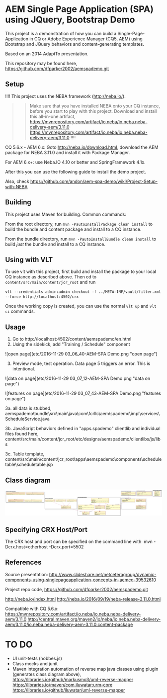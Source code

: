 AEM Single Page Application (SPA) using JQuery, Bootstrap Demo
========

This project is a demonstration of how you can build a Single-Page-Application in CQ or Adobe Experience Manager (CQ5, AEM) using Bootstrap and JQuery behaviors and content-generating templates.

Based on an 2014 AdaptTo presentation.

This repository may be found here, https://github.com/dfparker2002/aemspademo.git

Setup
-----

!!!! 
This project uses the NEBA framework (http://neba.io/). 
>> Make sure that you have installed NEBA onto your CQ instance, before you start to play with this project.
Download and install this all-in-one artifact, https://mvnrepository.com/artifact/io.neba/io.neba.neba-delivery-aem/3.11.0
https://mvnrepository.com/artifact/io.neba/io.neba.neba-delivery-aem/3.11.0
!!!! 

CQ 5.6.x - AEM 6.x: Goto http://neba.io/download.html, download the AEM package for NEBA 3.11.0 and install it with Package Manager.

For AEM 6.x+: use Neba.IO 4.10 or better and SpringFramework 4.1x. 

After this you can use the following guide to install the demo project.

Also, check https://github.com/andon/aem-spa-demo/wiki/Project-Setup-with-NEBA

Building
--------

This project uses Maven for building. Common commands:

From the root directory, run `mvn -PautoInstallPackage clean install` to build the bundle and content package and install to a CQ instance.

From the bundle directory, run `mvn -PautoInstallBundle clean install` to build *just* the bundle and install to a CQ instance.

Using with VLT
--------------

To use vlt with this project, first build and install the package to your local CQ instance as described above. Then cd to `content/src/main/content/jcr_root` and run

    vlt --credentials admin:admin checkout -f ../META-INF/vault/filter.xml --force http://localhost:4502/crx

Once the working copy is created, you can use the normal `vlt up` and `vlt ci` commands.

Usage
------------------------
1. Go to http://localhost:4502/content/aemspademo/en.html
2. Using the sidekick, add "Training / Schedule" component

![open page](etc/2016-11-29 03_06_40-AEM-SPA Demo.png "open page")

3. Preview mode, test operation. Data page 5 triggers an error. This is intentional.  

![data on page](etc/2016-11-29 03_07_12-AEM-SPA Demo.png "data on page")  

![features on page](etc/2016-11-29 03_07_43-AEM-SPA Demo.png "features on page")

3a. all data is stubbed, aemspademo\bundle\src\main\java\com\fcrllc\aem\spademo\impl\services\ScheduleService.java 

3b. JavaScript behaviors defined in "apps.spademo" clientlib and individual files found here, content/src/main/content/jcr_root/etc/designs/aemspademo/clientlibs/js/libs 

3c. Table template, content\src\main\content\jcr_root\apps\aemspademo\components\scheduletable\scheduletable.jsp

Class diagram
------------------------
![Class diagram](etc/class_diagram.png "Class diagram") 

Specifying CRX Host/Port
------------------------

The CRX host and port can be specified on the command line with:
mvn -Dcrx.host=otherhost -Dcrx.port=5502 <goals>


References
------------------------
Source presentation: http://www.slideshare.net/netceteragroup/dynamic-components-using-singlepageapplication-concepts-in-aemcq-39532610

Project repo code, https://github.com/dfparker2002/aemspademo.git

http://neba.io/index.html
http://neba.io/2016/09/19/neba-release-3.11.0.html

Compatible with CQ 5.6.x:
https://mvnrepository.com/artifact/io.neba/io.neba.neba-delivery-aem/3.11.0
http://central.maven.org/maven2/io/neba/io.neba.neba-delivery-aem/3.11.0/io.neba.neba-delivery-aem-3.11.0.content-package

TO DO 
=======
- UI unit-tests (hobbes.js)
- Class mocks and junit
- Maven integration automation of reverse map java classes using plugin (generates class diagram above),
https://libraries.io/github/markusmo3/uml-reverse-mapper
https://libraries.io/maven/com.iluwatar:urm-core
https://libraries.io/github/iluwatar/uml-reverse-mapper
